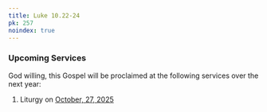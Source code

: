 ```yaml
---
title: Luke 10.22-24
pk: 257
noindex: true
---
```


### Upcoming Services

God willing, this Gospel will be proclaimed at the following services over the next year:


1. Liturgy on [October, 27, 2025](https://orthocal.info/readings/gregorian/2025/10/27/)
